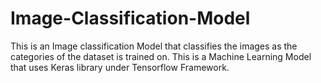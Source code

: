 # Image-Classification-Model
This is an Image classification Model that classifies the images as the categories of the dataset is trained on. This is a Machine Learning Model that uses Keras library under Tensorflow Framework.
